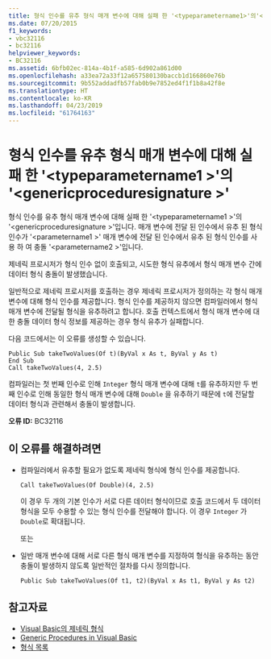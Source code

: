 ```yaml
---
title: 형식 인수를 유추 형식 매개 변수에 대해 실패 한 '<typeparametername1>'의'<genericproceduresignature>'
ms.date: 07/20/2015
f1_keywords:
- vbc32116
- bc32116
helpviewer_keywords:
- BC32116
ms.assetid: 6bfb02ec-814a-4b1f-a585-6d902a861d00
ms.openlocfilehash: a33ea72a33f12a657580130baccb1d166860e76b
ms.sourcegitcommit: 9b552addadfb57fab0b9e7852ed4f1f1b8a42f8e
ms.translationtype: HT
ms.contentlocale: ko-KR
ms.lasthandoff: 04/23/2019
ms.locfileid: "61764163"
---
```

# <a name="type-argument-inference-failed-for-type-parameter-typeparametername1-of-genericproceduresignature"></a>형식 인수를 유추 형식 매개 변수에 대해 실패 한 '\<typeparametername1 >'의 '\<genericproceduresignature >'
형식 인수를 유추 형식 매개 변수에 대해 실패 한 '\<typeparametername1 >'의 '\<genericproceduresignature >'입니다. 매개 변수에 전달 된 인수에서 유추 된 형식 인수가 '\<parametername1 >' 매개 변수에 전달 된 인수에서 유추 된 형식 인수를 사용 하 여 충돌 '\<parametername2 >'입니다.  
  
 제네릭 프로시저가 형식 인수 없이 호출되고, 시도한 형식 유추에서 형식 매개 변수 간에 데이터 형식 충돌이 발생했습니다.  
  
 일반적으로 제네릭 프로시저를 호출하는 경우 제네릭 프로시저가 정의하는 각 형식 매개 변수에 대해 형식 인수를 제공합니다. 형식 인수를 제공하지 않으면 컴파일러에서 형식 매개 변수에 전달될 형식을 유추하려고 합니다. 호출 컨텍스트에서 형식 매개 변수에 대한 충돌 데이터 형식 정보를 제공하는 경우 형식 유추가 실패합니다.  
  
 다음 코드에서는 이 오류를 생성할 수 있습니다.  
  
```  
Public Sub takeTwoValues(Of t)(ByVal x As t, ByVal y As t)  
End Sub  
Call takeTwoValues(4, 2.5)  
```  
  
 컴파일러는 첫 번째 인수로 인해 `Integer` 형식 매개 변수에 대해 `t`를 유추하지만 두 번째 인수로 인해 동일한 형식 매개 변수에 대해 `Double` 을 유추하기 때문에 `t`에 전달할 데이터 형식과 관련해서 충돌이 발생합니다.  
  
 **오류 ID:** BC32116  
  
## <a name="to-correct-this-error"></a>이 오류를 해결하려면  
  
- 컴파일러에서 유추할 필요가 없도록 제네릭 형식에 형식 인수를 제공합니다.  
  
    ```  
    Call takeTwoValues(Of Double)(4, 2.5)  
    ```  
  
     이 경우 두 개의 기본 인수가 서로 다른 데이터 형식이므로 호출 코드에서 두 데이터 형식을 모두 수용할 수 있는 형식 인수를 전달해야 합니다. 이 경우 `Integer` 가 `Double`로 확대됩니다.  
  
     또는  
  
- 일반 매개 변수에 대해 서로 다른 형식 매개 변수를 지정하여 형식을 유추하는 동안 충돌이 발생하지 않도록 일반적인 절차를 다시 정의합니다.  
  
    ```  
    Public Sub takeTwoValues(Of t1, t2)(ByVal x As t1, ByVal y As t2)  
    ```  
  
## <a name="see-also"></a>참고자료

- [Visual Basic의 제네릭 형식](../../visual-basic/programming-guide/language-features/data-types/generic-types.md)
- [Generic Procedures in Visual Basic](../../visual-basic/programming-guide/language-features/data-types/generic-procedures.md)
- [형식 목록](../../visual-basic/language-reference/statements/type-list.md)
